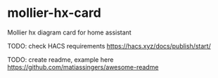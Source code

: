 # mollier-hx-card
Mollier hx diagram card for home assistant

TODO: check HACS requirements
https://hacs.xyz/docs/publish/start/

TODO: create readme, example here
https://github.com/matiassingers/awesome-readme